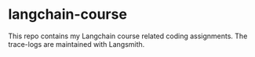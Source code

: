 # langchain-course
This repo contains my Langchain course related coding assignments.
The trace-logs are maintained with Langsmith. 
